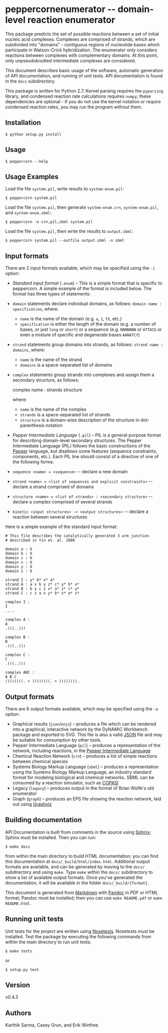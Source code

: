 # peppercornenumerator -- domain-level reaction enumerator

This package predicts the set of possible reactions between a set of initial
nucleic acid complexes. Complexes are comprised of strands, which are
subdivided into "domains" - contiguous regions of nucleotide bases which
participate in Watson-Crick hybridization. The enumerator only considers
reactions between complexes with complementary domains. At this point, only
unpseudoknotted intermediate complexes are considered.

This document describes basic usage of the software, automatic generation of
API documentation, and running of unit tests. API documentation is found in the
`docs` subdirectory.

This package is written for Python 2.7. Kernel parsing requires the `pyparsing`
library, and condensed reaction rate calculations requires `numpy`; these
dependencies are optional - if you do not use the kernel notation or require
condensed reaction rates, you may run the program without them.

## Installation
```
$ python setup.py install
```

## Usage
```
$ peppercorn --help
```

## Usage Examples
Load the file `system.pil`, write results to `system-enum.pil`:

```
$ peppercorn system.pil
```

Load the file `system.pil`, then generate `system-enum.crn`, `system-enum.pil`,
and `system-enum.sbml`:

```
$ peppercorn -o crn,pil,sbml system.pil
```

Load the file `system.pil`, then write the results to `output.sbml`:

```
$ peppercorn system.pil --outfile output.sbml -o sbml
```

## Input formats
There are 2 input formats available, which may be specified using the `-i` option:

-	*Standard input format* (`.enum`) – This is a simple format that is specific
  to peppercorn. A simple example of the format is included below. The
  format has three types of statements:
  -	`domain` statements declare individual domains, as follows: `domain name :
    specification`, where:
    -	`name` is the name of the domain (e.g. `a`, `1`, `th`, etc.)
    -	`specification` is either the length of the domain (e.g. a number of
      bases, or just `long` or `short`) or a sequence (e.g. `NNNNNNN` or
      `ATTACG` or even a mixture of specific and degenerate bases `AANATCY`)
  -	`strand` statements group domains into strands, as follows: `strand name :
    domains`, where:
    -	`name` is the name of the strand
    -	`domains` is a space-separated list of domains
  -	`complex` statements group strands into complexes and assign them a
    secondary structure, as follows:

      complex name : strands structure

    where:
    -	`name` is the name of the complex
    -	`strands` is a space-separated list of strands
    -	`structure` is a domain-wise description of the structure in
      dot-parenthesis notation		 

-	*Pepper Intermediate Language* (`.pil`) – PIL is a general-purpose format for
  describing domain-level secondary structures. The Pepper Intermediate
  Language (PIL) follows the basic constructions of the [Pepper](pepper)
  language, but disallows some features (sequence constraints, components,
  etc.). Each PIL line should consist of a directive of one of the following
  forms:
  -	`sequence <name> = <sequence>` -- declare a new domain
  -	`strand <name> = <list of sequences and explicit constraints>` -- declare a
    strand comprised of domains
  -	`structure <name> = <list of strands> : <secondary structure>` -- declare a
    complex comprised of several strands
  -	`kinetic <input structures> -> <output structures>` -- declare a reaction
    between several structures

Here is a simple example of the standard input format:

	# This file describes the catalytically generated 3 arm junction
	# described in Yin et. al. 2008

	domain a : 6
	domain b : 6
	domain c : 6
	domain x : 6
	domain y : 6
	domain z : 6

	strand I : y* b* x* a*
	strand A : a x b y z* c* y* b* x*
	strand B : b y c z x* a* z* c* y*
	strand C : c z a x y* b* x* a* z*

	complex I :
	I
	....

	complex A :
	A
	.(((..)))

	complex B :
	B
	.(((..)))

	complex C :
	C
	.(((..)))

	complex ABC :
	A B C
	((((((((. + ))))((((. + )))))))).

## Output formats

There are 6 output formats available, which may be specified using the `-o` option:

  -	Graphical results (`json`/`enjs`) – produces a file which can be rendered
    into a graphical, interactive network by the DyNAMiC Workbench package and
    exported to SVG. This file is also a valid [JSON](http://www.json.org/)
    file and may be suitable for consumption by other tools. 
  -	Pepper Intermediate Language (`pil`) – produces a representation of the
    network, including reactions, in the [Pepper Intermediate Language](pil)
  -	Chemical Reaction Network (`crn`) – produces a list of simple reactions
    between chemical species
  -	Systems Biology Markup Language (`sbml`) – produces a representation using
    the Systems Biology Markup Language, an industry standard format for
    modeling biological and chemical networks. SBML can be consumed by a
    reaction simulator, such as [COPASI](http://www.copasi.org/)
  -	Legacy (`legacy`) – produces output in the format of Brian Wolfe's old
    enumerator
  -	Graph (`graph`) – produces an EPS file showing the reaction network, laid
    out using [Graphviz](http://www.graphviz.org/)

## Building documentation
API Documentation is built from comments in the source using
[Sphinx](http://sphinx-doc.org/); Sphinx must be installed. Then you can run:

```
$ make docs
```

from within the main directory to build HTML documentation; you can find this
documentation at `docs/_build/html/index.html`. Additional output formats are
available, and can be generated by moving to the `docs/` subdirectory and using
`make`. Type `make` within the `docs/` subdirectory to show a list of available
output formats. Once you've generated the documentation, it will be available
in the folder `docs/_build/{format}`.

This document is generated from
[Markdown](http://daringfireball.net/projects/markdown/) with
[Pandoc](http://johnmacfarlane.net/pandoc/) in PDF or HTML format; Pandoc must
be installed; then you can use `make README.pdf` or `make README.html`.

## Running unit tests
Unit tests for the project are written using
[Nosetests](https://nose.readthedocs.org/en/latest/). Nosetests must be
installed. Test the package by executing the following commands from
within the main directory to run unit tests:

```
$ make tests
```
or
```
$ setup.py test
```

## Version
v0.4.3

## Authors
Karthik Sarma, Casey Grun, and Erik Winfree.
